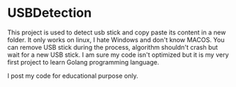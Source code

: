 # USBDetection

This project is used to detect usb stick and copy paste its content in a new folder.
It only works on linux, I hate Windows and don't know MACOS.
You can remove USB stick during the process, algorithm shouldn't crash but wait for a new USB stick.
I am sure my code isn't optimized but it is my very first project to learn Golang programming language.

I post my code for educational purpose only.
